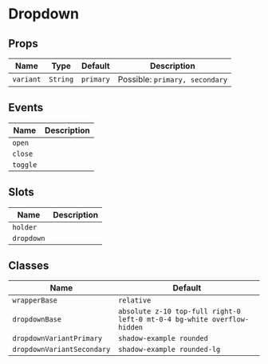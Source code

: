 # Dropdown

## Props

| Name      | Type     | Default   | Description                    |
| --------- | -------- | --------- | ------------------------------ |
| `variant` | `String` | `primary` | Possible: `primary, secondary` |

## Events

| Name     | Description |
| -------- | ----------- |
| `open`   |             |
| `close`  |             |
| `toggle` |             |

## Slots

| Name       | Description |
| ---------- | ----------- |
| `holder`   |             |
| `dropdown` |             |

## Classes

| Name | Default |
| --- | --- |
| `wrapperBase` | `relative` |
| `dropdownBase` | `absolute z-10 top-full right-0 left-0 mt-0-4 bg-white overflow-hidden` |
| `dropdownVariantPrimary` | `shadow-example rounded` |
| `dropdownVariantSecondary` | `shadow-example rounded-lg` |
